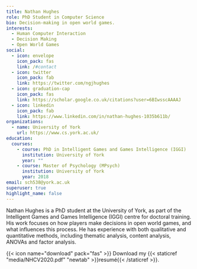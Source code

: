 ```yaml
---
title: Nathan Hughes
role: PhD Student in Computer Science
bio: Decision-making in open world games.
interests:
  - Human Computer Interaction
  - Decision Making
  - Open World Games
social:
  - icon: envelope
    icon_pack: fas
    link: /#contact
  - icon: twitter
    icon_pack: fab
    link: https://twitter.com/ngjhughes
  - icon: graduation-cap
    icon_pack: fas
    link: https://scholar.google.co.uk/citations?user=6BIwsscAAAAJ
  - icon: linkedin
    icon_pack: fab
    link: https://www.linkedin.com/in/nathan-hughes-1035b611b/
organizations:
  - name: University of York
    url: https://www.cs.york.ac.uk/
education:
  courses:
    - course: PhD in Intelligent Games and Games Intelligence (IGGI)
      institution: University of York
      year: ""
    - course: Master of Psychology (MPsych)
      institution: University of York
      year: 2018
email: sch538@york.ac.uk
superuser: true
highlight_name: false
---
```

Nathan Hughes is a PhD student at the University of York, as part of the Intelligent Games and Games Intelligence (IGGI) centre for doctoral training. His work focuses on how players make decisions in open world games, and what influences this process. He has experience with both qualitative and quantitative methods, including thematic analysis, content analysis, ANOVAs and factor analysis.

{{< icon name="download" pack="fas" >}} Download my {{< staticref "media/NHCV2020.pdf" "newtab" >}}resumé{{< /staticref >}}.